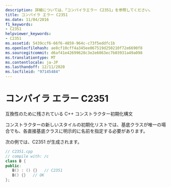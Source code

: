 ```yaml
---
description: 詳細については、「コンパイラエラー C2351」を参照してください。
title: コンパイラ エラー C2351
ms.date: 11/04/2016
f1_keywords:
- C2351
helpviewer_keywords:
- C2351
ms.assetid: 5439ccf6-66f6-4859-964c-c73f5eddfc1b
ms.openlocfilehash: ae8cf10cff4a345ee067519d250210f72e6690f8
ms.sourcegitcommit: d6af41e42699628c3e2e6063ec7b03931a49a098
ms.translationtype: MT
ms.contentlocale: ja-JP
ms.lasthandoff: 12/11/2020
ms.locfileid: "97145484"
---
```

# <a name="compiler-error-c2351"></a>コンパイラ エラー C2351

互換性のために残されている C++ コンストラクター初期化構文

コンストラクターの新しいスタイルの初期化リストでは、基底クラスが唯一の場合でも、各直接基底クラスに明示的に名前を指定する必要があります。

次の例では、C2351 が生成されます。

```cpp
// C2351.cpp
// compile with: /c
class B {
public:
   B() : () {}   // C2351
   B() {}   // OK
};
```
